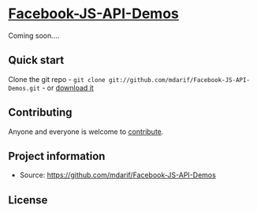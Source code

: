 # [Facebook-JS-API-Demos](https://github.com/mdarif/Facebook-JS-API-Demos)

Coming soon....


## Quick start

Clone the git repo - `git clone git://github.com/mdarif/Facebook-JS-API-Demos.git` - or [download it](https://github.com/mdarif/Facebook-JS-API-Demos/zipball/master)

## Contributing

Anyone and everyone is welcome to [contribute](#).


## Project information

* Source: https://github.com/mdarif/Facebook-JS-API-Demos


## License